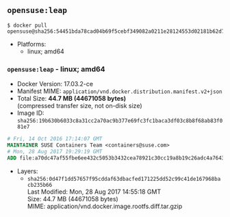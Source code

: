 ## `opensuse:leap`

```console
$ docker pull opensuse@sha256:54451bda78cad04b69f5cebf349082a0211e28124553d02181b62d709c7f7d32
```

-	Platforms:
	-	linux; amd64

### `opensuse:leap` - linux; amd64

-	Docker Version: 17.03.2-ce
-	Manifest MIME: `application/vnd.docker.distribution.manifest.v2+json`
-	Total Size: **44.7 MB (44671058 bytes)**  
	(compressed transfer size, not on-disk size)
-	Image ID: `sha256:19b630b6033c8a31cc2a70ac9b377e69fc3fc1baca3df03c8b8f68ab83f081e7`

```dockerfile
# Fri, 14 Oct 2016 17:14:07 GMT
MAINTAINER SUSE Containers Team <containers@suse.com>
# Mon, 28 Aug 2017 19:29:19 GMT
ADD file:a70dc47af55fbe6ee432c5053b3432cea78921c30cc19a8b19c26adc4a764374 in / 
```

-	Layers:
	-	`sha256:0d47f1dd57657f95cddaf63dbacfed171225dd52c99c41de167968bacb235b66`  
		Last Modified: Mon, 28 Aug 2017 14:55:18 GMT  
		Size: 44.7 MB (44671058 bytes)  
		MIME: application/vnd.docker.image.rootfs.diff.tar.gzip
